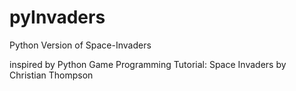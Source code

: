 # pyInvaders
Python Version of Space-Invaders

inspired by Python Game Programming Tutorial: Space Invaders by Christian Thompson
